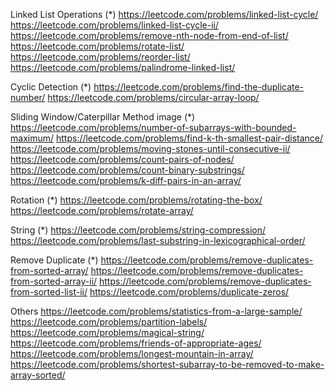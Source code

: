 Linked List Operations
(*) https://leetcode.com/problems/linked-list-cycle/
https://leetcode.com/problems/linked-list-cycle-ii/
https://leetcode.com/problems/remove-nth-node-from-end-of-list/
https://leetcode.com/problems/rotate-list/
https://leetcode.com/problems/reorder-list/
https://leetcode.com/problems/palindrome-linked-list/

Cyclic Detection
(*) https://leetcode.com/problems/find-the-duplicate-number/
https://leetcode.com/problems/circular-array-loop/

Sliding Window/Caterpillar Method
image
(*) https://leetcode.com/problems/number-of-subarrays-with-bounded-maximum/
https://leetcode.com/problems/find-k-th-smallest-pair-distance/
https://leetcode.com/problems/moving-stones-until-consecutive-ii/
https://leetcode.com/problems/count-pairs-of-nodes/
https://leetcode.com/problems/count-binary-substrings/
https://leetcode.com/problems/k-diff-pairs-in-an-array/

Rotation
(*) https://leetcode.com/problems/rotating-the-box/
https://leetcode.com/problems/rotate-array/

String
(*) https://leetcode.com/problems/string-compression/
https://leetcode.com/problems/last-substring-in-lexicographical-order/

Remove Duplicate
(*) https://leetcode.com/problems/remove-duplicates-from-sorted-array/
https://leetcode.com/problems/remove-duplicates-from-sorted-array-ii/
https://leetcode.com/problems/remove-duplicates-from-sorted-list-ii/
https://leetcode.com/problems/duplicate-zeros/

Others
https://leetcode.com/problems/statistics-from-a-large-sample/
https://leetcode.com/problems/partition-labels/
https://leetcode.com/problems/magical-string/
https://leetcode.com/problems/friends-of-appropriate-ages/
https://leetcode.com/problems/longest-mountain-in-array/
https://leetcode.com/problems/shortest-subarray-to-be-removed-to-make-array-sorted/